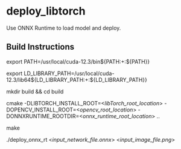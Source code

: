 # deploy_libtorch
Use ONNX Runtime to load model and deploy.

## Build Instructions
export PATH=/usr/local/cuda-12.3/bin${PATH:+:${PATH}}

export LD_LIBRARY_PATH=/usr/local/cuda-12.3/lib64${LD_LIBRARY_PATH:+:${LD_LIBRARY_PATH}}

mkdir build && cd build

cmake -DLIBTORCH_INSTALL_ROOT=<_libTorch_root_location_> -DOPENCV_INSTALL_ROOT=<_opencv_root_location_> -DONNXRUNTIME_ROOTDIR=<_onnx_runtime_root_location_> ..

make

./deploy_onnx_rt <_input_network_file.onnx_> <_input_image_file.png_>
